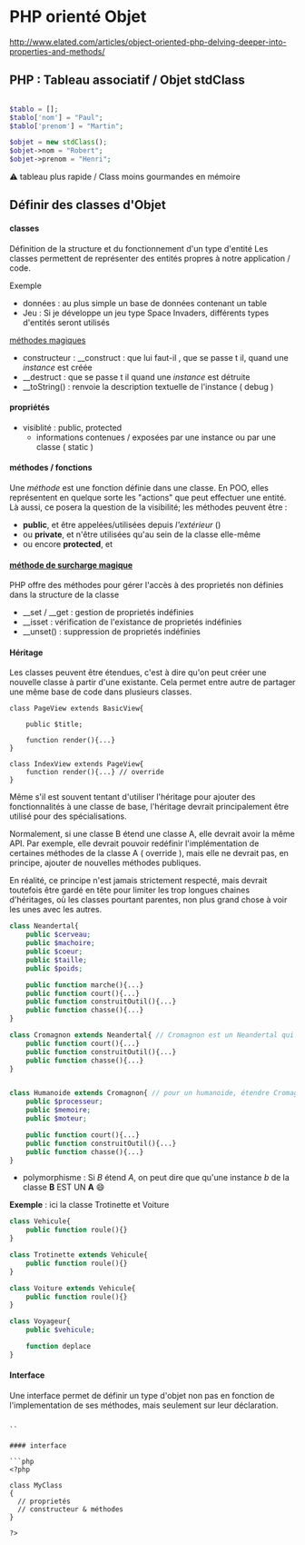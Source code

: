 # PHP orienté Objet

http://www.elated.com/articles/object-oriented-php-delving-deeper-into-properties-and-methods/

## PHP : Tableau associatif / Objet stdClass

```php

$tablo = [];
$tablo['nom'] = "Paul";
$tablo['prenom'] = "Martin";

$objet = new stdClass();
$objet->nom = "Robert";
$objet->prenom = "Henri";

```

:warning: tableau plus rapide / Class moins gourmandes en mémoire


## Définir des classes d'Objet

#### classes
Définition de la structure et du fonctionnement d'un type d'entité
Les classes permettent de représenter des entités propres à notre application / code.

Exemple
- données : au plus simple un base de données contenant un table
- Jeu : Si je développe un jeu type Space Invaders, différents types d'entités seront utilisés

[méthodes magiques](http://php.net/manual/fr/language.oop5.overloading.php)
  - constructeur : __construct : que lui faut-il , que se passe t il, quand une *instance* est créée
  - __destruct : que se passe t il quand une *instance* est détruite
  - __toString() : renvoie la description textuelle de l'instance ( debug )

#### propriétés
- visiblité : public, protected
  - informations contenues / exposées par une instance ou par une classe ( static )


#### méthodes / fonctions
Une *méthode* est une fonction définie dans une classe.
En POO, elles représentent en quelque sorte les "actions" que peut effectuer une entité.
Là aussi, ce posera la question de la visibilité; les méthodes peuvent être :
- **public**, et être appelées/utilisées depuis *l'extérieur* ()
- ou  **private**, et n'être utilisées qu'au sein de la classe elle-même
- ou  encore **protected**, et

#### [méthode de surcharge magique](http://php.net/manual/fr/language.oop5.overloading.php)
PHP offre des méthodes pour gérer l'accès à des proprietés non définies dans la structure de la classe
- __set / __get : gestion de proprietés indéfinies
- __isset : vérification de l'existance de proprietés indéfinies
- __unset() : suppression de proprietés indéfinies


#### Héritage

Les classes peuvent être étendues, c'est à dire qu'on peut créer une nouvelle classe à partir d'une existante.
Cela permet entre autre de partager une même base de code dans plusieurs classes.

```
class PageView extends BasicView{

    public $title;

    function render(){...}
}

class IndexView extends PageView{
    function render(){...} // override
}
```

Même s'il est souvent tentant d'utiliser l'héritage pour ajouter des fonctionnalités à une classe de base,
l'héritage devrait principalement être utilisé pour des spécialisations.

Normalement, si une classe B étend une classe A, elle devrait avoir la même API.
Par exemple, elle devrait pouvoir redéfinir l'implémentation de certaines méthodes de la classe A ( override ),
mais elle ne devrait pas, en principe, ajouter de nouvelles méthodes publiques.

En réalité, ce principe n'est jamais strictement respecté, mais devrait toutefois être gardé en tête pour limiter les trop longues chaines d'héritages, où les classes pourtant parentes, non plus grand chose à voir les unes avec les autres.

```php
class Neandertal{
    public $cerveau;
    public $machoire;
    public $coeur;
    public $taille;
    public $poids;

    public function marche(){...}
    public function court(){...}
    public function construitOutil(){...}
    public function chasse(){...}
}

class Cromagnon extends Neandertal{ // Cromagnon est un Neandertal qui fait +- les m^ trucs différement
    public function court(){...}
    public function construitOutil(){...}
    public function chasse(){...}
}


class Humanoide extends Cromagnon{ // pour un humanoide, étendre Cromagnon serait moins pertinant / cohérent
    public $processeur;
    public $memoire;
    public $moteur;

    public function court(){...}
    public function construitOutil(){...}
    public function chasse(){...}
}

```

- polymorphisme : Si *B* étend *A*, on peut dire que qu'une instance *b* de la classe **B** EST UN **A** :smile:

**Exemple** : ici la classe Trotinette et Voiture

```php
class Vehicule{
    public function roule(){}
}

class Trotinette extends Vehicule{
    public function roule(){}
}

class Voiture extends Vehicule{
    public function roule(){}
}

class Voyageur{
    public $vehicule;

    function deplace
}

```

#### Interface

Une interface permet de définir un type d'objet non pas en fonction de l'implementation de ses méthodes,
mais seulement sur leur déclaration.

```

``

#### interface

```php
<?php

class MyClass
{
  // proprietés
  // constructeur & méthodes
}

?>
```